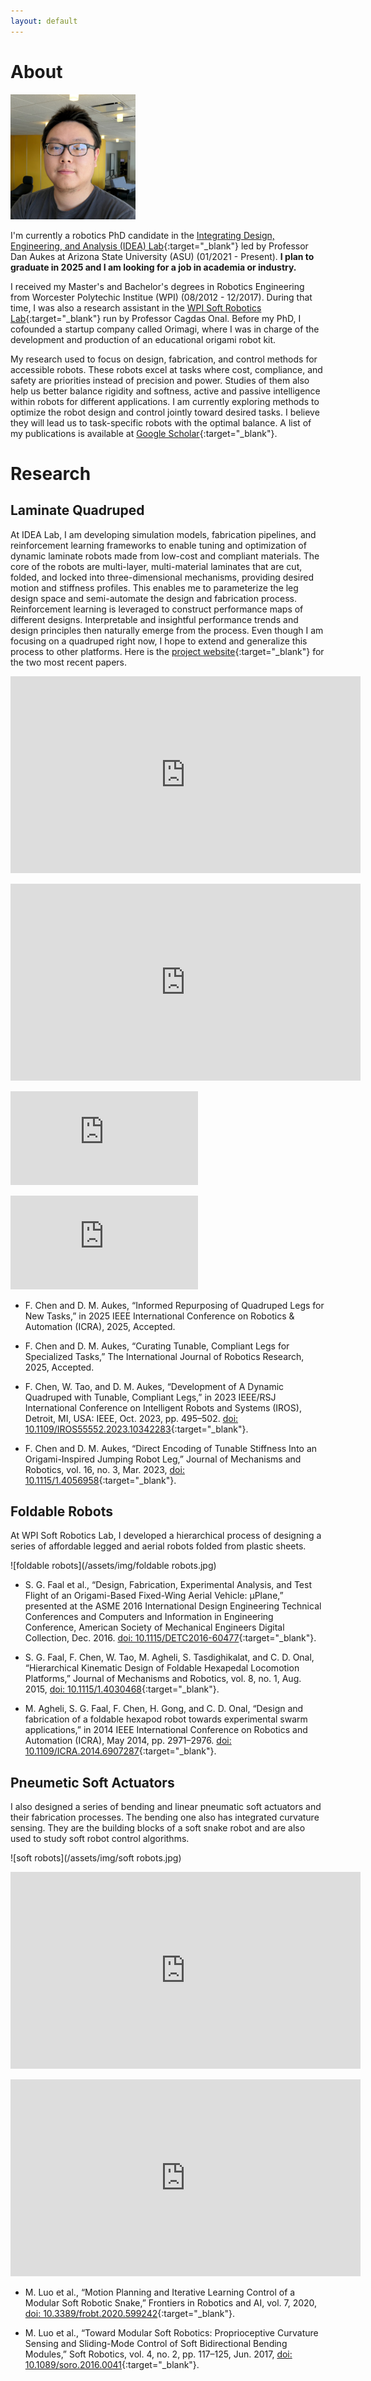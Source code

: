 ```yaml
---
layout: default
---
```


# <a name="about"></a> About

<img class="floating-right-image" width="200" src="/assets/img/self.jpg">

I'm currently a robotics PhD candidate in the [Integrating Design, Engineering, and Analysis (IDEA) Lab](https://idealab.asu.edu/){:target="_blank"} led by Professor Dan Aukes at Arizona State University (ASU) (01/2021 - Present). **I plan to graduate in 2025 and I am looking for a job in academia or industry.** 

I received my Master's and Bachelor's degrees in Robotics Engineering from Worcester Polytechic Institue (WPI) (08/2012 - 12/2017). During that time, I was also a research assistant in the [WPI Soft Robotics Lab](https://softrobotics.wpi.edu/){:target="_blank"} run by Professor Cagdas Onal. Before my PhD, I cofounded a startup company called Orimagi, where I was in charge of the development and production of an educational origami robot kit. 

My research used to focus on design, fabrication, and control methods for accessible robots. These robots excel at tasks where cost, compliance, and safety are priorities instead of precision and power. Studies of them also help us better balance rigidity and softness, active and passive intelligence within robots for different applications. I am currently exploring methods to optimize the robot design and control jointly toward desired tasks. I believe they will lead us to task-specific robots with the optimal balance. A list of my publications is available at [Google Scholar](https://scholar.google.com/citations?user=vo0rVaoAAAAJ&hl=en){:target="_blank"}. 

# <a name="research"></a> Research

## <a name="laminate quadruped"></a> Laminate Quadruped

At IDEA Lab, I am developing simulation models, fabrication pipelines, and reinforcement learning frameworks to enable tuning and optimization of dynamic laminate robots made from low-cost and compliant materials. The core of the robots are multi-layer, multi-material laminates that are cut, folded, and locked into three-dimensional mechanisms, providing desired motion and stiffness profiles. This enables me to parameterize the leg design space and semi-automate the design and fabrication process. Reinforcement learning is leveraged to construct performance maps of different designs. Interpretable and insightful performance trends and design principles then naturally emerge from the process. Even though I am focusing on a quadruped right now, I hope to extend and generalize this process to other platforms. Here is the [project website](https://idealab.asu.edu/curating-legs-web/){:target="_blank"} for the two most recent papers. 

<iframe width="560" height="315" src="https://www.youtube.com/embed/TwjA6ZcSy6o?si=SGgmI3rqjtTDcOTx" title="YouTube video player" frameborder="0" allow="accelerometer; autoplay; clipboard-write; encrypted-media; gyroscope; picture-in-picture; web-share" referrerpolicy="strict-origin-when-cross-origin" allowfullscreen></iframe>
<p></p>

<iframe width="560" height="315" src="https://www.youtube.com/embed/A7lSHpgceH4?si=m9XBwFfwvSJJB6uo" title="YouTube video player" frameborder="0" allow="accelerometer; autoplay; clipboard-write; encrypted-media; gyroscope; picture-in-picture; web-share" referrerpolicy="strict-origin-when-cross-origin" allowfullscreen></iframe>
<p></p>

<iframe src="https://www.youtube.com/embed/hEq7MrkXNqU" title="YouTube video player" frameborder="0" allow="accelerometer; autoplay; clipboard-write; encrypted-media; gyroscope; picture-in-picture; web-share" allowfullscreen></iframe>
<p></p>

<iframe src="https://www.youtube.com/embed/RLCke-TzDjA" title="YouTube video player" frameborder="0" allow="accelerometer; autoplay; clipboard-write; encrypted-media; gyroscope; picture-in-picture; web-share" allowfullscreen></iframe>
<p></p>

* F. Chen and D. M. Aukes, “Informed Repurposing of Quadruped Legs for New Tasks,” in 2025 IEEE International Conference on Robotics & Automation (ICRA), 2025, Accepted.

* F. Chen and D. M. Aukes, “Curating Tunable, Compliant Legs for Specialized Tasks,” The International Journal of Robotics Research, 2025, Accepted.

* F. Chen, W. Tao, and D. M. Aukes, “Development of A Dynamic Quadruped with Tunable, Compliant Legs,” in 2023 IEEE/RSJ International Conference on Intelligent Robots and Systems (IROS), Detroit, MI, USA: IEEE, Oct. 2023, pp. 495–502. [doi: 10.1109/IROS55552.2023.10342283](https://doi.org/10.1109/IROS55552.2023.10342283){:target="_blank"}.

* F. Chen and D. M. Aukes, “Direct Encoding of Tunable Stiffness Into an Origami-Inspired Jumping Robot Leg,” Journal of Mechanisms and Robotics, vol. 16, no. 3, Mar. 2023, [doi: 10.1115/1.4056958](https://doi.org/10.1115/1.4056958){:target="_blank"}.

## <a name="foldable robots"></a> Foldable Robots

At WPI Soft Robotics Lab, I developed a hierarchical process of designing a series of affordable legged and aerial robots folded from plastic sheets. 

![foldable robots](/assets/img/foldable robots.jpg)

* S. G. Faal et al., “Design, Fabrication, Experimental Analysis, and Test Flight of an Origami-Based Fixed-Wing Aerial Vehicle: µPlane,” presented at the ASME 2016 International Design Engineering Technical Conferences and Computers and Information in Engineering Conference, American Society of Mechanical Engineers Digital Collection, Dec. 2016. [doi: 10.1115/DETC2016-60477](https://doi.org/10.1115/DETC2016-60477){:target="_blank"}.

* S. G. Faal, F. Chen, W. Tao, M. Agheli, S. Tasdighikalat, and C. D. Onal, “Hierarchical Kinematic Design of Foldable Hexapedal Locomotion Platforms,” Journal of Mechanisms and Robotics, vol. 8, no. 1, Aug. 2015, [doi: 10.1115/1.4030468](https://doi.org/10.1115/1.4030468){:target="_blank"}.

* M. Agheli, S. G. Faal, F. Chen, H. Gong, and C. D. Onal, “Design and fabrication of a foldable hexapod robot towards experimental swarm applications,” in 2014 IEEE International Conference on Robotics and Automation (ICRA), May 2014, pp. 2971–2976. [doi: 10.1109/ICRA.2014.6907287](https://doi.org/10.1109/ICRA.2014.6907287){:target="_blank"}.

## <a name="pneumetic soft actuators"></a> Pneumetic Soft Actuators

I also designed a series of bending and linear pneumatic soft actuators and their fabrication processes. The bending one also has integrated curvature sensing. They are the building blocks of a soft snake robot and are also used to study soft robot control algorithms. 

![soft robots](/assets/img/soft robots.jpg)

<iframe width="560" height="315" src="https://www.youtube.com/embed/Nj37GofnDpY" title="YouTube video player" frameborder="0" allow="accelerometer; autoplay; clipboard-write; encrypted-media; gyroscope; picture-in-picture; web-share" allowfullscreen></iframe>
<p></p>

<iframe width="560" height="315" src="https://www.youtube.com/embed/AH1djJ-46fU" title="YouTube video player" frameborder="0" allow="accelerometer; autoplay; clipboard-write; encrypted-media; gyroscope; picture-in-picture; web-share" allowfullscreen></iframe>
<p></p>

* M. Luo et al., “Motion Planning and Iterative Learning Control of a Modular Soft Robotic Snake,” Frontiers in Robotics and AI, vol. 7, 2020, [doi: 10.3389/frobt.2020.599242](https://doi.org/10.3389/frobt.2020.599242){:target="_blank"}.

* M. Luo et al., “Toward Modular Soft Robotics: Proprioceptive Curvature Sensing and Sliding-Mode Control of Soft Bidirectional Bending Modules,” Soft Robotics, vol. 4, no. 2, pp. 117–125, Jun. 2017, [doi: 10.1089/soro.2016.0041](https://doi.org/10.1089/soro.2016.0041){:target="_blank"}.